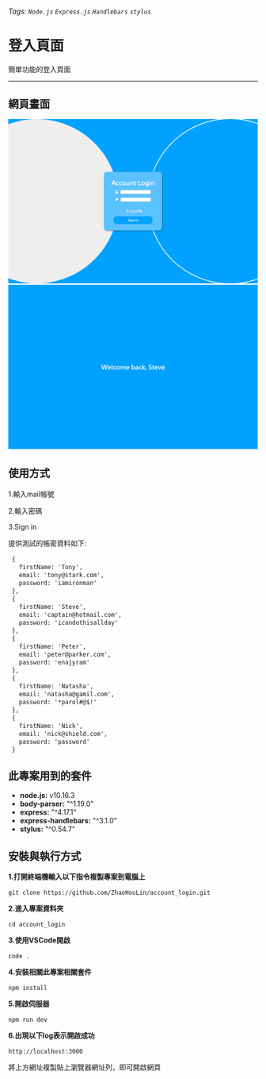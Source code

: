 ###### Tags: `Node.js` `Express.js` `Handlebars` `stylus`

# 登入頁面
簡單功能的登入頁面

---
## 網頁畫面
![image](https://github.com/ZhaoHouLin/account_login/blob/master/demo/1.jpg)
![image](https://github.com/ZhaoHouLin/account_login/blob/master/demo/2.jpg)
## 使用方式
1.輸入mail帳號

2.輸入密碼

3.Sign in

提供測試的帳密資料如下:
```
 {
   firstName: 'Tony',
   email: 'tony@stark.com',
   password: 'iamironman'
 },
 {
   firstName: 'Steve',
   email: 'captain@hotmail.com',
   password: 'icandothisallday'
 },
 {
   firstName: 'Peter',
   email: 'peter@parker.com',
   password: 'enajyram'
 },
 {
   firstName: 'Natasha',
   email: 'natasha@gamil.com',
   password: '*parol#@$!'
 },
 {
   firstName: 'Nick',
   email: 'nick@shield.com',
   password: 'password'
 }
```

## 此專案用到的套件
* **node.js:** v10.16.3
* **body-parser:** "^1.19.0"
* **express:** "^4.17.1"
* **express-handlebars:** "^3.1.0"
* **stylus:** "^0.54.7"

## 安裝與執行方式
**1.打開終端機輸入以下指令複製專案到電腦上**
```
git clone https://github.com/ZhaoHouLin/account_login.git
```

**2.進入專案資料夾**
```=
cd account_login
```

**3.使用VSCode開啟**
```=
code .
```

**4.安裝相關此專案相關套件**
```
npm install
```

**5.開啟伺服器**
```
npm run dev
```

**6.出現以下log表示開啟成功**
```
http://localhost:3000
```
將上方網址複製貼上瀏覽器網址列，即可開啟網頁
